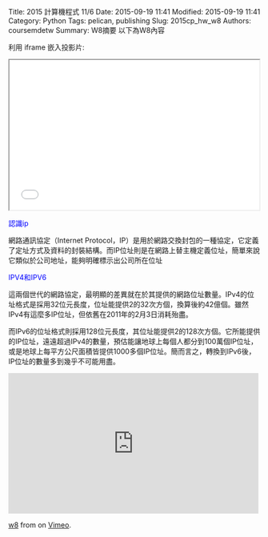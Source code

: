 Title: 2015 計算機程式 11/6
Date: 2015-09-19 11:41
Modified: 2015-09-19 11:41
Category: Python
Tags: pelican, publishing
Slug: 2015cp_hw_w8
Authors: coursemdetw
Summary: W8摘要
以下為W8內容

利用 iframe 嵌入投影片:

<iframe src="W8.html" width="500" height="300"></iframe>

<font color=blue>認識ip</font>

網路通訊協定（Internet Protocol，IP）是用於網路交換封包的一種協定，它定義了定址方式及資料的封裝結構。而IP位址則是在網路上替主機定義位址，簡單來說它類似於公司地址，能夠明確標示出公司所在位址

<font color=blue>IPV4和IPV6</font>

這兩個世代的網路協定，最明顯的差異就在於其提供的網路位址數量。IPv4的位址格式是採用32位元長度，位址能提供2的32次方個，換算後約42億個。雖然IPv4有這麼多IP位址，但依舊在2011年的2月3日消耗殆盡。

而IPv6的位址格式則採用128位元長度，其位址能提供2的128次方個。它所能提供的IP位址，遠遠超過IPv4的數量，預估能讓地球上每個人都分到100萬個IP位址，或是地球上每平方公尺面積皆提供1000多個IP位址。簡而言之，轉換到IPv6後，IP位址的數量多到幾乎不可能用盡。

<iframe src="https://player.vimeo.com/video/152251906" width="500" height="281" frameborder="0" webkitallowfullscreen mozallowfullscreen allowfullscreen></iframe> <p><a href="https://vimeo.com/152251906">w8</a> from <a href="https://vimeo.com/user47988113"></a> on <a href="https://vimeo.com">Vimeo</a>.</p>
